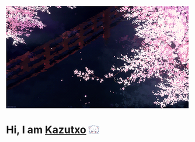  <img src="https://github.com/kazutxo/kazutxo/blob/main/Sakura.gif" alt="sakura">
<h1>Hi, I am <a href=""https://github.com/kazutxo">Kazutxo</a> <img src="https://github.com/kazutxo/kazutxo/blob/main/ww%20(1)%20(1).gif" width="29px"></h1>
